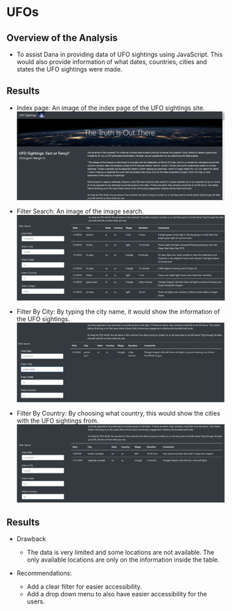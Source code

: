 # **UFOs**

## Overview of the Analysis
  - To assist Dana in providing data of UFO sightings using JavaScript. This would also provide information of what dates, countries, cities and states the UFO sightings were made. 

## Results
  - Index page: 
      An image of the index page of the UFO sightings site. 
    ![Ufo_Sightings1](https://github.com/kimango/UFOs/blob/main/static/images/Ufo%20Sightings%201.PNG)
    
  - Filter Search: 
      An image of the image search.
    ![Ufo_Sightings2](https://github.com/kimango/UFOs/blob/main/static/images/UFO%20Sightings%202.PNG)
    
  - Filter By City: 
      By typing the city name, it would show the information of the UFO sightings. 
    ![Ufo_Sightings3](https://github.com/kimango/UFOs/blob/main/static/images/UFO%20Sightings%203.PNG)
    
  - Filter By Country: 
      By choosing what country, this would show the cities with the UFO sightings from. 
    ![Ufo_Sightings4](https://github.com/kimango/UFOs/blob/main/static/images/Ufo%20sightings%204.PNG)
    
  ## Results
  - Drawback
    - The data is very limited and some locations are not available. The only available locations are only on the information inside the table. 

  - Recommendations:
    - Add a clear filter for easier accessibility. 
    - Add a drop down menu to also have easier accessibility for the users. 
    
    
         
 
